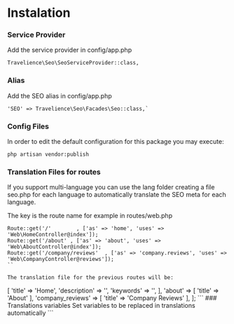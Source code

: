 # Instalation


### Service Provider
Add the service provider in config/app.php
```
Travelience\Seo\SeoServiceProvider::class,
```

### Alias
Add the SEO alias in config/app.php
```
'SEO' => Travelience\Seo\Facades\Seo::class,`
```

### Config Files
In order to edit the default configuration for this package you may execute:

```
php artisan vendor:publish
```

### Translation Files for routes
If you support multi-language you can use the lang folder creating a file seo.php for each language to automatically translate the SEO meta for each language.

The key is the route name for example in routes/web.php
```
Route::get('/'  	  , ['as' => 'home', 'uses' => 'Web\HomeController@index']);
Route::get('/about' , ['as' => 'about', 'uses' => 'Web\AboutController@index']);
Route::get('/company/reviews'  , ['as' => 'company.reviews', 'uses' => 'Web\CompanyController@reviews']);
``

The translation file for the previous routes will be:

```
<?php

return [

  'home' => [
                'title' => 'Home',
                'description' => '',
                'keywords' => '',
            ],

  'about' => [
                'title' => 'About'
            ],

  'company_reviews' => [
                'title' => 'Company Reviews'
            ],

];

```

### Translations variables
Set variables to be replaced in translations automatically

```
<?php

namespace App\Http\Controllers\Web;

use App\Http\Controllers\Controller;
use Travelience\Seo\Seo;

class HomeController extends Controller
{

    public function index()
    {
        SEO::set('product', 'Product Name');
        
        return view('home');
    }

}

```

### MetaTags
Defaults metatags are in the config/seo.php file, but if you need to add one meta to a specific page, use the follow method:

```
SEO::meta('name', 'value');
```



